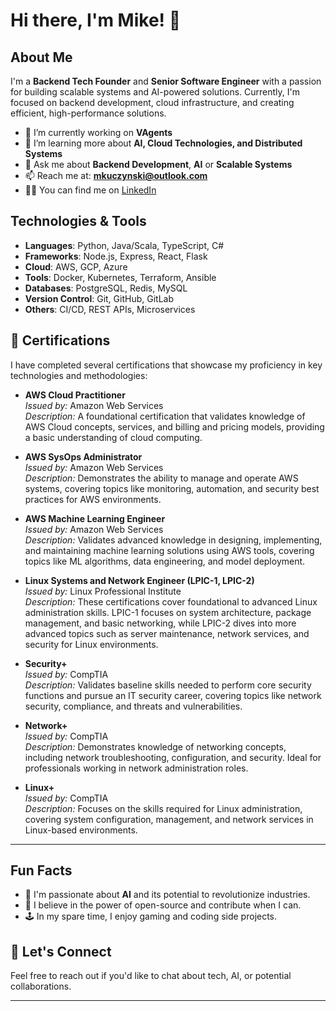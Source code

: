 # Hi there, I'm Mike! 👋

## About Me
I'm a **Backend Tech Founder** and **Senior Software Engineer** with a passion for building scalable systems and AI-powered solutions. Currently, I'm focused on backend development, cloud infrastructure, and creating efficient, high-performance solutions.

- 🔭 I’m currently working on **VAgents**
- 🌱 I’m learning more about **AI, Cloud Technologies, and Distributed Systems**
- 💬 Ask me about **Backend Development**, **AI** or **Scalable Systems**
- 📫 Reach me at: **mkuczynski@outlook.com**
- 🧑‍💻 You can find me on [LinkedIn](https://www.linkedin.com/in/michael-kuczynski1/)

## Technologies & Tools
- **Languages**: Python, Java/Scala, TypeScript, C#
- **Frameworks**: Node.js, Express, React, Flask
- **Cloud**: AWS, GCP, Azure
- **Tools**: Docker, Kubernetes, Terraform, Ansible
- **Databases**: PostgreSQL, Redis, MySQL
- **Version Control**: Git, GitHub, GitLab
- **Others**: CI/CD, REST APIs, Microservices

## 🏅 Certifications
I have completed several certifications that showcase my proficiency in key technologies and methodologies:

- **AWS Cloud Practitioner**  
  *Issued by:* Amazon Web Services  
  *Description:* A foundational certification that validates knowledge of AWS Cloud concepts, services, and billing and pricing models, providing a basic understanding of cloud computing.

- **AWS SysOps Administrator**  
  *Issued by:* Amazon Web Services    
  *Description:* Demonstrates the ability to manage and operate AWS systems, covering topics like monitoring, automation, and security best practices for AWS environments.

- **AWS Machine Learning Engineer**  
  *Issued by:* Amazon Web Services  
  *Description:* Validates advanced knowledge in designing, implementing, and maintaining machine learning solutions using AWS tools, covering topics like ML algorithms, data engineering, and model deployment.

- **Linux Systems and Network Engineer (LPIC-1, LPIC-2)**  
  *Issued by:* Linux Professional Institute   
  *Description:* These certifications cover foundational to advanced Linux administration skills. LPIC-1 focuses on system architecture, package management, and basic networking, while LPIC-2 dives into more advanced topics such as server maintenance, network services, and security for Linux environments.

- **Security+**  
  *Issued by:* CompTIA  
  *Description:* Validates baseline skills needed to perform core security functions and pursue an IT security career, covering topics like network security, compliance, and threats and vulnerabilities.

- **Network+**  
  *Issued by:* CompTIA  
  *Description:* Demonstrates knowledge of networking concepts, including network troubleshooting, configuration, and security. Ideal for professionals working in network administration roles.
  
- **Linux+**  
  *Issued by:* CompTIA  
  *Description:* Focuses on the skills required for Linux administration, covering system configuration, management, and network services in Linux-based environments.

---


## Fun Facts
- 🚀 I'm passionate about **AI** and its potential to revolutionize industries.
- 🌱 I believe in the power of open-source and contribute when I can.
- 🕹️ In my spare time, I enjoy gaming and coding side projects.

## 💬 Let's Connect
Feel free to reach out if you'd like to chat about tech, AI, or potential collaborations.

---